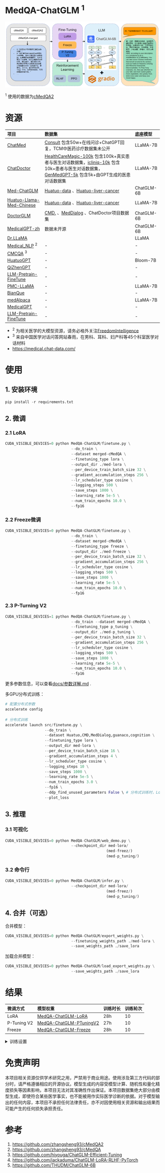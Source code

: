 # MedQA-ChatGLM <sup>1</sup>

![](./images/model.png)

<sup>1</sup> 使用的数据为[cMedQA2](https://github.com/zhangsheng93/cMedQA2)

# 资源

|项目|数据集|底座模型|
|:-|:-|:-|
|[ChatMed](https://github.com/michael-wzhu/ChatMed)|[Consult](https://huggingface.co/michaelwzhu/ChatMed-Consult) 包含50w+在线问诊+ChatGPT回复，TCM中医药诊疗数据集未公开|LLaMA-7B|
|[ChatDoctor](https://github.com/Kent0n-Li/ChatDoctor)|[HealthCareMagic-100k](https://drive.google.com/file/d/1lyfqIwlLSClhgrCutWuEe_IACNq6XNUt/view?usp=sharing) 包含100k+真实患者与医生对话数据集，[icliniq-10k](https://drive.google.com/file/d/1ZKbqgYqWc7DJHs3N9TQYQVPdDQmZaClA/view?usp=sharing) 包含10k+患者与医生对话数据集，[GenMedGPT-5k](https://drive.google.com/file/d/1nDTKZ3wZbZWTkFMBkxlamrzbNz0frugg/view?usp=sharing) 包含5k+由GPT生成的医患对话数据集|LLaMA-7B|
|[Med-ChatGLM](https://github.com/SCIR-HI/Med-ChatGLM)|[Huatuo-data](https://huggingface.co/datasets/wangrongsheng/Huatuo-data) 、[Huatuo-liver-cancer](https://huggingface.co/datasets/wangrongsheng/Huatuo-liver-cancer)|ChatGLM-6B|
|[Huatuo-Llama-Med-Chinese](https://github.com/SCIR-HI/Huatuo-Llama-Med-Chinese)|[Huatuo-data](https://huggingface.co/datasets/wangrongsheng/Huatuo-data) 、[Huatuo-liver-cancer](https://huggingface.co/datasets/wangrongsheng/Huatuo-liver-cancer)|LLaMA-7B|
|[DoctorGLM](https://github.com/xionghonglin/DoctorGLM)|[CMD.](https://huggingface.co/datasets/wangrongsheng/CMD-merged) 、[MedDialog](https://huggingface.co/datasets/wangrongsheng/MedDialog-1.1M) 、ChatDoctor项目数据集|ChatGLM-6B|
|[MedicalGPT-zh](https://github.com/MediaBrain-SJTU/MedicalGPT-zh)|数据未开源|ChatGLM-6B|
|[Dr.LLaMA](https://github.com/zguo0525/Dr.LLaMA)||LLaMA|
|[Medical_NLP](https://github.com/FreedomIntelligence/Medical_NLP) <sup>2</sup>|-|-|
|[CMCQA](https://github.com/WENGSYX/CMCQA) <sup>3</sup>|-|-|
|[HuatuoGPT](https://github.com/FreedomIntelligence/HuatuoGPT)|-|Bloom-7B|
|[QiZhenGPT](https://github.com/CMKRG/QiZhenGPT)|-|-|
|[LLM-Pretrain-FineTune](https://github.com/NLPxiaoxu/LLM-Pretrain-FineTune)|-|-|
|[PMC-LLaMA](https://github.com/chaoyi-wu/PMC-LLaMA)|-|LLaMA-7B|
|[BianQue](https://github.com/scutcyr/BianQue)|-|-|
|[medAlpaca](https://github.com/kbressem/medAlpaca)|-|LLaMA-7B|
|[MedicalGPT](https://github.com/shibing624/MedicalGPT)|-|-|
|[LLM-Pretrain-FineTune](https://github.com/X-jun-0130/LLM-Pretrain-FineTune)|-|-|

- <sup>2</sup> 为相关医学的大模型资源，请务必格外关注[FreedomIntelligence](https://github.com/FreedomIntelligence)
- <sup>3</sup> 来自中国医学对话问答网站春雨，在男科、耳科、妇产科等45个科室医学对话材料
- https://medical.chat-data.com/

# 使用

## 1. 安装环境
```python
pip install -r requirements.txt
```
## 2. 微调

### 2.1 LoRA
```python
CUDA_VISIBLE_DEVICES=0 python MedQA-ChatGLM/finetune.py \
                              --do_train \
                              --dataset merged-cMedQA \
                              --finetuning_type lora \
                              --output_dir ./med-lora \
                              --per_device_train_batch_size 32 \
                              --gradient_accumulation_steps 256 \
                              --lr_scheduler_type cosine \
                              --logging_steps 500 \
                              --save_steps 1000 \
                              --learning_rate 5e-5 \
                              --num_train_epochs 10.0 \
                              --fp16
```
### 2.2 Freeze微调
```python
CUDA_VISIBLE_DEVICES=0 python MedQA-ChatGLM/finetune.py \
                              --do_train \
                              --dataset merged-cMedQA \
                              --finetuning_type freeze \
                              --output_dir ./med-freeze \
                              --per_device_train_batch_size 32 \
                              --gradient_accumulation_steps 256 \
                              --lr_scheduler_type cosine \
                              --logging_steps 500 \
                              --save_steps 1000 \
                              --learning_rate 5e-5 \
                              --num_train_epochs 10.0 \
                              --fp16
```

### 2.3 P-Turning V2

```python
CUDA_VISIBLE_DEVICES=1 python MedQA-ChatGLM/finetune.py \
                              --do_train --dataset merged-cMedQA \
                              --finetuning_type p_tuning \
                              --output_dir ./med-p_tuning \
                              --per_device_train_batch_size 32 \
                              --gradient_accumulation_steps 256 \
                              --lr_scheduler_type cosine \
                              --logging_steps 500 \
                              --save_steps 1000 \
                              --learning_rate 5e-5 \
                              --num_train_epochs 10.0 \
                              --fp16
```

更多参数信息，可以查看[docs/参数详解.md](https://github.com/WangRongsheng/MedQA-ChatGLM/blob/main/docs/%E5%8F%82%E6%95%B0%E8%AF%A6%E8%A7%A3.md) .

多GPU分布式训练：

```python
# 配置分布式参数
accelerate config

# 分布式训练
accelerate launch src/finetune.py \
                  --do_train \
                  --dataset Huatuo,CMD,MedDialog,guanaco,cognition \
                  --finetuning_type lora \
                  --output_dir med-lora \
                  --per_device_train_batch_size 16 \
                  --gradient_accumulation_steps 4 \
                  --lr_scheduler_type cosine \
                  --logging_steps 10 \
                  --save_steps 1000 \
                  --learning_rate 5e-5 \
                  --num_train_epochs 3.0 \
                  --fp16 \
                  --ddp_find_unused_parameters False \ # 分布式训练时，LoRA微调需要添加防止报错
                  --plot_loss
```

## 3. 推理

### 3.1 可视化
```python
CUDA_VISIBLE_DEVICES=0 python MedQA-ChatGLM/web_demo.py \
                              --checkpoint_dir med-lora/
                                              (med-freez/)
                                              (med-p_tuning/)
```

### 3.2 命令行
```python
CUDA_VISIBLE_DEVICES=0 python MedQA-ChatGLM/infer.py \
                              --checkpoint_dir med-lora/
                                              (med-freez/)
                                              (med-p_tuning/)
```

## 4. 合并（可选）

合并模型：
```python
CUDA_VISIBLE_DEVICES=0 python MedQA-ChatGLM/export_weights.py \
                              --finetuning_weights_path ./med-lora \
                              --save_weights_path ./save_lora
```

加载合并模型：
```python
CUDA_VISIBLE_DEVICES=0 python MedQA-ChatGLM/load_export_weights.py \
                              --save_weights_path ./save_lora
```

# 结果

|微调方式|模型权重|训练时长|训练轮次|
|:-|:-|:-|:-|
|LoRA|[MedQA-ChatGLM-LoRA](https://huggingface.co/wangrongsheng/MedQA-ChatGLM-LoRA)|28h|10|
|P-Tuning V2|[MedQA-ChatGLM-PTuningV2](https://huggingface.co/wangrongsheng/MedQA-ChatGLM-PTuningV2)|27h|10|
|Freeze|[MedQA-ChatGLM-Freeze](https://huggingface.co/wangrongsheng/MedQA-ChatGLM-Freeze)|28h|10|

<details>
  <summary>训练设置</summary>
  <p>* 实验是在Linux系统，A100 (1X, 80GB)上进行的</p>
</details>

# 免责声明

本项目相关资源仅供学术研究之用，严禁用于商业用途。使用涉及第三方代码的部分时，请严格遵循相应的开源协议。模型生成的内容受模型计算、随机性和量化精度损失等因素影响，本项目无法对其准确性作出保证。本项目数据集绝大部分由模型生成，即使符合某些医学事实，也不能被用作实际医学诊断的依据。对于模型输出的任何内容，本项目不承担任何法律责任，亦不对因使用相关资源和输出结果而可能产生的任何损失承担责任。

# 参考

1. https://github.com/zhangsheng93/cMedQA2
2. https://github.com/zhangsheng93/cMedQA
3. https://github.com/hiyouga/ChatGLM-Efficient-Tuning
4. https://github.com/jackaduma/ChatGLM-LoRA-RLHF-PyTorch
5. https://github.com/THUDM/ChatGLM-6B
